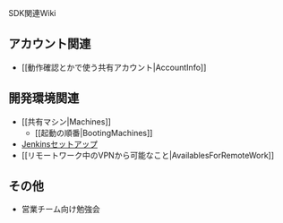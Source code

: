 SDK関連Wiki

## アカウント関連

* [[動作確認とかで使う共有アカウント|AccountInfo]]

## 開発環境関連

* [[共有マシン|Machines]]
  * [[起動の順番|BootingMachines]]
* [Jenkinsセットアップ](https://github.com/fan-ADN/nendSDK-CI-CD-backups/wiki/Jenkinsの使い方)
* [[リモートワーク中のVPNから可能なこと|AvailablesForRemoteWork]]

## その他

* 営業チーム向け勉強会
